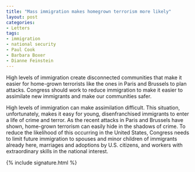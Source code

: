 ```yaml
---
title: "Mass immigration makes homegrown terrorism more likely"
layout: post
categories:
- Letters
tags:
- immigration
- national security
- Paul Cook
- Barbara Boxer
- Dianne Feinstein
---
```


High levels of immigration create disconnected communities that make it easier for home-grown terrorists like the ones in Paris and Brussels to plan attacks. Congress should work to reduce immigration to make it easier to assimilate new immigrants and make our communities safer.

High levels of immigration can make assimilation difficult. This situation, unfortunately, makes it easy for young, disenfranchised immigrants to enter a life of crime and terror. As the recent attacks in Paris and Brussels have shown, home-grown terrorism can easily hide in the shadows of crime. To reduce the likelihood of this occurring in the United States, Congress needs to limit future immigration to spouses and minor children of immigrants already here, marriages and adoptions by U.S. citizens, and workers with extraordinary skills in the national interest.

{% include signature.html %}
